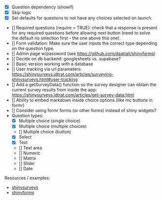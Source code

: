 - [x] Question dependency (showif)
- [x] Skip logic
- [x] Set defaults for questions to not have any choices selected on launch.
- [] Required questions (require = TRUE): check that a response is present for any required questions before allowing next button (need to solve the default no selection first - the one above this one).
- [] Form validation: Make sure the user inputs the correct type depending on the question type.
- [] Admin page w/password (see https://github.com/daattali/shinyforms)
- [] Decide on db backend: googlesheets vs. supabase?
- [] Basic version working with a database
- [] User tracking via url parameters: https://shinysurveys.jdtrat.com/articles/surveying-shinysurveys.html#user-tracking
- [] Add a getSurveyData() function so the survey designer can obtain the current survey results from inside the app: https://shinysurveys.jdtrat.com/articles/get-survey-data.html
- [] Ability to embed markdown inside choice options (like mc buttons in formr)
- [] Consider using formr forms (or other forms) instead of shiny widgets?
- Question types:
  - [x] Multiple choice (single choice)
  - [x] Multiple choice (multiple choices)
  - [] Multiple choice (button)
  - [x] Select
  - [x] Text
  - [] Text area
  - [] Numeric
  - [] Matrix
  - [] Slider
  - [] Date


Resources / examples:

- [shinysurveys](https://github.com/jdtrat/shinysurveys)
- [shinyforms](https://github.com/daattali/shinyforms)